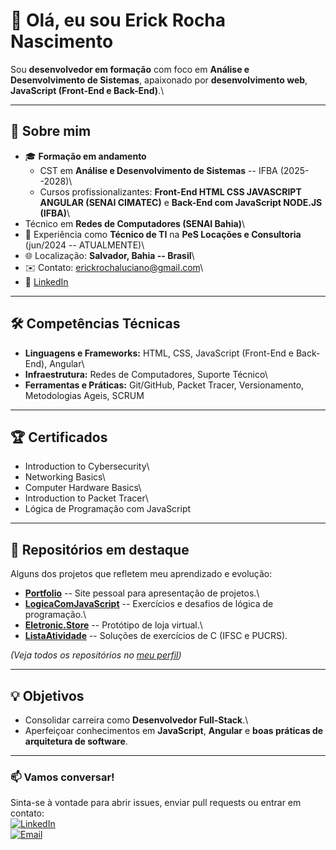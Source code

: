 # 👋 Olá, eu sou Erick Rocha Nascimento

Sou **desenvolvedor em formação** com foco em **Análise e
Desenvolvimento de Sistemas**, apaixonado por **desenvolvimento web**,
**JavaScript (Front-End e Back-End)**.\

------------------------------------------------------------------------

## 🚀 Sobre mim

-   🎓 **Formação em andamento**
    -   CST em **Análise e Desenvolvimento de Sistemas** -- IFBA
        (2025--2028)\
    -   Cursos profissionalizantes: **Front-End HTML CSS JAVASCRIPT ANGULAR (SENAI CIMATEC)** e
        **Back-End com JavaScript NODE.JS (IFBA)**\
-   Técnico em **Redes de Computadores (SENAI Bahia)**\
-   💼 Experiência como **Técnico de TI** na **PeS Locações e
    Consultoria** (jun/2024 -- ATUALMENTE)\
-   🌐 Localização: **Salvador, Bahia -- Brasil**\
-   ✉️ Contato: <erickrochaluciano@gmail.com>\
-   🔗 [LinkedIn](https://www.linkedin.com/in/erickrochanascimento)

------------------------------------------------------------------------

## 🛠️ Competências Técnicas

-   **Linguagens e Frameworks:** HTML, CSS, JavaScript (Front-End e
    Back-End), Angular\
-   **Infraestrutura:** Redes de Computadores, Suporte Técnico\
-   **Ferramentas e Práticas:** Git/GitHub, Packet Tracer,
    Versionamento, Metodologias Ageis, SCRUM

------------------------------------------------------------------------

## 🏆 Certificados

-   Introduction to Cybersecurity\
-   Networking Basics\
-   Computer Hardware Basics\
-   Introduction to Packet Tracer\
-   Lógica de Programação com JavaScript

------------------------------------------------------------------------

## 📂 Repositórios em destaque

Alguns dos projetos que refletem meu aprendizado e evolução:

-   **[Portfolio](https://github.com/ErickRochaNascimento/Portfolio)**
    -- Site pessoal para apresentação de projetos.\
-   **[LogicaComJavaScript](https://github.com/ErickRochaNascimento/LogicaComJavaScript)**
    -- Exercícios e desafios de lógica de programação.\
-   **[Eletronic.Store](https://github.com/ErickRochaNascimento/Eletronic.Store)**
    -- Protótipo de loja virtual.\
-   **[ListaAtividade](https://github.com/ErickRochaNascimento/ListaAtividade)**
    -- Soluções de exercícios de C (IFSC e PUCRS).

*(Veja todos os repositórios no [meu
perfil](https://github.com/ErickRochaNascimento))*

------------------------------------------------------------------------

## 💡 Objetivos

-   Consolidar carreira como **Desenvolvedor Full-Stack**.\
-   Aperfeiçoar conhecimentos em **JavaScript**, **Angular** e **boas
    práticas de arquitetura de software**.

------------------------------------------------------------------------

### 📫 Vamos conversar!

Sinta-se à vontade para abrir issues, enviar pull requests ou entrar em
contato:\
[![LinkedIn](https://img.shields.io/badge/LinkedIn-ErickRochaNascimento-blue?logo=linkedin&logoColor=white)](https://www.linkedin.com/in/erickrochanascimento)\
[![Email](https://img.shields.io/badge/Email-erickrochaluciano%40gmail.com-red?logo=gmail&logoColor=white)](mailto:erickrochaluciano@gmail.com)

